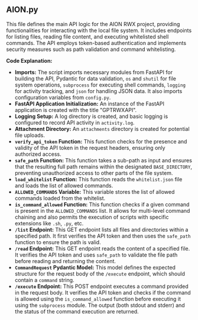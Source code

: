 ##   AION.py

This file defines the main API logic for the AION RWX project, providing functionalities for interacting with the local file system. It includes endpoints for listing files, reading file content, and executing whitelisted shell commands. The API employs token-based authentication and implements security measures such as path validation and command whitelisting.

**Code Explanation:**

* **Imports:** The script imports necessary modules from FastAPI for building the API, Pydantic for data validation, `os` and `shutil` for file system operations, `subprocess` for executing shell commands, `logging` for activity tracking, and `json` for handling JSON data. It also imports configuration variables from `config.py`.
* **FastAPI Application Initialization:** An instance of the FastAPI application is created with the title "GPTRWXAPI".
* **Logging Setup:** A log directory is created, and basic logging is configured to record API activity in `activity.log`.
* **Attachment Directory:** An `attachments` directory is created for potential file uploads.
* **`verify_api_token` Function:** This function checks for the presence and validity of the API token in the request headers, ensuring only authorized access.
* **`safe_path` Function:** This function takes a sub-path as input and ensures that the resulting full path remains within the designated `BASE_DIRECTORY`, preventing unauthorized access to other parts of the file system.
* **`load_whitelist` Function:** This function reads the `whitelist.json` file and loads the list of allowed commands.
* **`ALLOWED_COMMANDS` Variable:** This variable stores the list of allowed commands loaded from the whitelist.
* **`is_command_allowed` Function:** This function checks if a given command is present in the `ALLOWED_COMMANDS` list. It allows for multi-level command chaining and also permits the execution of scripts with specific extensions like `.sh`, `.py`, etc.
* **`/list` Endpoint:** This GET endpoint lists all files and directories within a specified path. It first verifies the API token and then uses the `safe_path` function to ensure the path is valid.
* **`/read` Endpoint:** This GET endpoint reads the content of a specified file. It verifies the API token and uses `safe_path` to validate the file path before reading and returning the content.
* **`CommandRequest` Pydantic Model:** This model defines the expected structure for the request body of the `/execute` endpoint, which should contain a `command` string.
* **`/execute` Endpoint:** This POST endpoint executes a command provided in the request body. It verifies the API token and checks if the command is allowed using the `is_command_allowed` function before executing it using the `subprocess` module. The output (both stdout and stderr) and the status of the command execution are returned.
